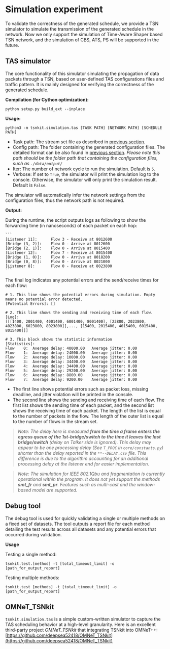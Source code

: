 <!--
Author: <Chuanyu> (skewcy@gmail.com)
simulation.md (c) 2023
Desc: description
Created:  2023-11-28T20:58:05.026Z
-->


# Simulation experiment

To validate the correctness of the generated schedule, we provide a TSN simulator to simulate the transmission of the generated schedule in the network. Now we only support the simulation of Time-Aware Shaper based TSN network, and the simulation of CBS, ATS, PS will be supported in the future.


## TAS simulator

The core functionality of this simulator simulating the propagation of data packets through a TSN, based on user-defined TAS configurations files and traffic pattern. It is mainly designed for verifying the correctness of the generated schedule. 

**Compilation (for Cython optimization):**

```
python setup.py build_ext --inplace
```

**Usage:**

```
python3 -m tsnkit.simulation.tas [TASK PATH] [NETWORK PATH] [SCHEDULE PATH]
```

- Task path: The stream set file as described in [previous section](dataprep.md).
- Config path: The folder containing the generated configuration files. The detailed format can be also found in [previous section](dataprep.md). *Please note this path should be the folder path that containing the configuration files, such as `./data/output/`*
- Iter: The number of network cycle to run the simulation. Default is `5`.
- Verbose: If set to `True`, the simulator will print the simulation log to the console. Otherwise, the simulator will only print the simulation result. Default is `False`.


The simulator will automatically infer the network settings from the configuration files, thus the network path is not required.

**Output:**

During the runtime, the script outputs logs as following to show the forwarding time (in nanoseconds) of each packet on each hop:

    ```
    [Listener 11]:      Flow 3 - Receive at 8012600
    [Bridge (3, 2)]:    Flow 0 - Arrive at 8012600
    [Bridge (2, 1)]:    Flow 0 - Arrive at 8015400
    [Listener 12]:      Flow 7 - Receive at 8015400
    [Bridge (1, 0)]:    Flow 0 - Arrive at 8018200
    [Bridge (0, 8)]:    Flow 0 - Arrive at 8021000
    [Listener 8]:       Flow 0 - Receive at 8023800
    ```



The final log indicates any potential errors and the send/receive times for each flow:


    # 1. This line shows the potential errors during simulation. Empty means no potential error detected.
    [Potential Errors]: []

    # 2. This line shows the sending and receiving time of each flow.
    [Log]:
    [[[1400, 2001400, 4001400, 6001400, 8001400], [23800, 2023800, 4023800, 6023800, 8023800]],..., [15400, 2015400, 4015400, 6015400, 8015400]]]

    # 3. This block shows the statistic information
    [Statistics]:
    Flow    0:  Average delay: 40000.00   Average jitter: 0.00      
    Flow    1:  Average delay: 24000.00   Average jitter: 0.00      
    Flow    2:  Average delay: 10000.00   Average jitter: 0.00      
    Flow    3:  Average delay: 34400.00   Average jitter: 0.00      
    Flow    4:  Average delay: 34400.00   Average jitter: 0.00      
    Flow    5:  Average delay: 29200.00   Average jitter: 0.00      
    Flow    6:  Average delay: 8800.00    Average jitter: 0.00      
    Flow    7:  Average delay: 9200.00    Average jitter: 0.00 


- The first line shows potential errors such as packet loss, missing deadline, and jitter violation will be printed in the console.
- The second line shows the sending and receiving time of each flow. The first list shows the sending time of each packet, and the second list shows the receiving time of each packet. The length of the list is equal to the number of packets in the flow. The length of the outer list is equal to the number of flows in the stream set.


> *Note: The delay here is measured **from the time a frame enters the egress queue of the 1st-bridge/switch to the time it leaves the last bridge/switch** (delay on Talker side is ignored). This delay may appear to be one processing delay (See `T_PROC` in `core/constants.py`) shorter than the delay reported in the `**--DELAY.csv` file. This difference is due to the algorithm accounting for an additional processing delay at the listener end for easier implementation.*

> *Note: The simulation for IEEE 802.1Qbu and fragmentation is currently operational within the program. It does not yet support the methods **smt_fr** and **smt_pr**. Features such as multi-cast and the window-based model are supported.*

## Debug tool

The debug tool is used for quickly validating a single or multiple methods on a fixed set of datasets. The tool outputs a report file for each method detailing the test results across all datasets and any potential errors that occurred during validation. 

**Usage**

Testing a single method:
```
tsnkit.test.[method] -t [total_timeout_limit] -o [path_for_output_report]
```

Testing multiple methods:
```
tsnkit.test [methods] -t [total_timeout_limit] -o [path_for_output_report]
```

## OMNeT_TSNkit

`tsnkit.simulation.tas` is a simple custom-written simulator to capture the TAS scheduling behavior at a high-level granularity. Here is an excellent third-party project *OMNeT_TSNkit* that integrating TSNkit into OMNeT++: [https://github.com/deepsea52418/OMNeT_TSNkit](https://github.com/deepsea52418/OMNeT_TSNkit)
